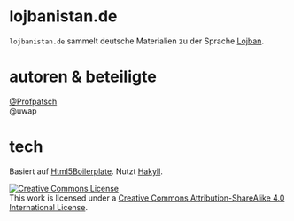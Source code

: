 # lojbanistan.de

`lojbanistan.de` sammelt deutsche Materialien zu der Sprache [Lojban](https://mw.lojban.org/papri/Lojban).


# autoren & beteiligte
[@Profpatsch](http://profpatsch.de)  
@uwap


# tech

Basiert auf [Html5Boilerplate](https://html5boilerplate.com/).
Nutzt [Hakyll](https://jaspervdj.be/hakyll/).

<a rel="license" href="http://creativecommons.org/licenses/by-sa/4.0/"><img alt="Creative Commons License" style="border-width:0" src="https://i.creativecommons.org/l/by-sa/4.0/88x31.png" /></a><br />This work is licensed under a <a rel="license" href="http://creativecommons.org/licenses/by-sa/4.0/">Creative Commons Attribution-ShareAlike 4.0 International License</a>.

